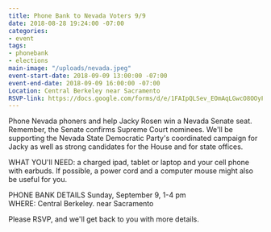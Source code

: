 ```yaml
---
title: Phone Bank to Nevada Voters 9/9
date: 2018-08-28 19:24:00 -07:00
categories:
- event
tags:
- phonebank
- elections
main-image: "/uploads/nevada.jpeg"
event-start-date: 2018-09-09 13:00:00 -07:00
event-end-date: 2018-09-09 16:00:00 -07:00
Location: Central Berkeley near Sacramento
RSVP-link: https://docs.google.com/forms/d/e/1FAIpQLSev_EOmAqLGwcO8OOyFmOthxesfxXu3lFOLKDVn27hN4NKx_w/viewform
---
```


Phone Nevada phoners and help Jacky Rosen win a Nevada Senate seat. Remember, the Senate confirms Supreme Court nominees. We'll be supporting the Nevada State Democratic Party's coordinated campaign for Jacky as well as  strong candidates for the House and for state offices.

WHAT YOU'll NEED: a charged ipad, tablet or laptop and your cell phone with earbuds.  If possible, a power cord and a computer mouse might also be useful for you.

PHONE BANK DETAILS
Sunday, September 9, 1-4 pm   
WHERE: Central Berkeley. near Sacramento

Please RSVP, and we'll get back to you with more details.